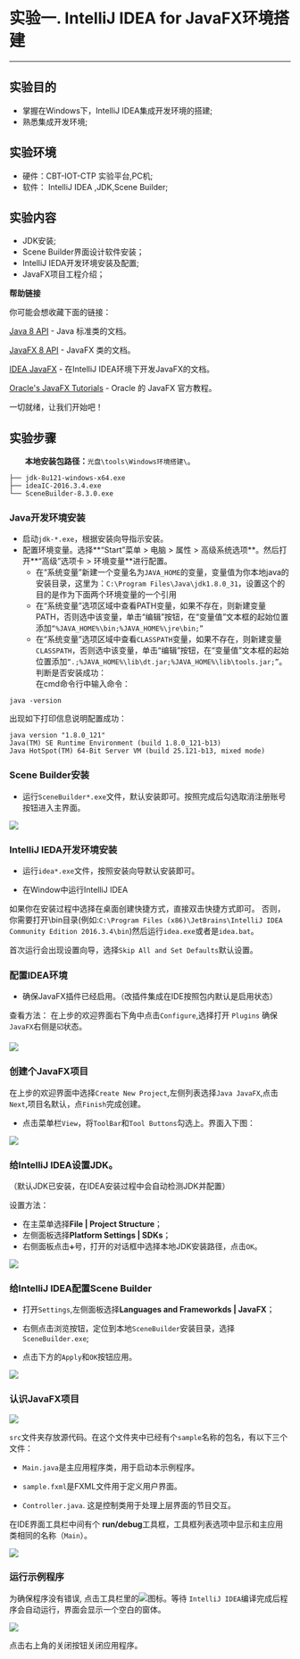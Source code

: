 # 实验一. IntelliJ IDEA for JavaFX环境搭建

-------

## 实验目的

- 掌握在Windows下，IntelliJ IDEA集成开发环境的搭建;
- 熟悉集成开发环境;

## 实验环境

- 硬件：CBT-IOT-CTP 实验平台,PC机;
- 软件： IntelliJ IDEA ,JDK,Scene Builder;

## 实验内容

- JDK安装;
- Scene Builder界面设计软件安装；
- IntelliJ IEDA开发环境安装及配置;
- JavaFX项目工程介绍；

**帮助链接**   

你可能会想收藏下面的链接：

[Java 8 API](http://docs.oracle.com/javase/8/docs/api/) - Java 标准类的文档。

[JavaFX 8 API](http://docs.oracle.com/javase/8/javafx/api/) - JavaFX 类的文档。

[IDEA JavaFX](https://www.jetbrains.com/help/idea/2016.3/javafx.html) - 在IntelliJ IDEA环境下开发JavaFX的文档。

[Oracle's JavaFX Tutorials](http://docs.oracle.com/javase/8/javafx/get-started-tutorial/get_start_apps.htm) - Oracle 的 JavaFX 官方教程。   

一切就绪，让我们开始吧！

## 实验步骤

&emsp;&emsp;**本地安装包路径：**`光盘\tools\Windows环境搭建\`。

```
├── jdk-8u121-windows-x64.exe
├── ideaIC-2016.3.4.exe
└── SceneBuilder-8.3.0.exe
```

### Java开发环境安装
- 启动`jdk-*.exe`，根据安装向导指示安装。
- 配置环境变量。选择**“Start”菜单 \> 电脑 \> 属性 \> 高级系统选项**。然后打开**“高级”选项卡 \> 环境变量**进行配置。
    + 在“系统变量”新建一个变量名为`JAVA_HOME`的变量，变量值为你本地java的安装目录，这里为：`C:\Program Files\Java\jdk1.8.0_31`，设置这个的目的是作为下面两个环境变量的一个引用
    + 在“系统变量”选项区域中查看PATH变量，如果不存在，则新建变量PATH，否则选中该变量，单击“编辑”按钮，在“变量值”文本框的起始位置添加`“%JAVA_HOME%\bin;%JAVA_HOME%\jre\bin;”` 
    + 在“系统变量”选项区域中查看`CLASSPATH`变量，如果不存在，则新建变量`CLASSPATH`，否则选中该变量，单击“编辑”按钮，在“变量值”文本框的起始位置添加`“.;%JAVA_HOME%\lib\dt.jar;%JAVA_HOME%\lib\tools.jar;”`。<br>
      判断是否安装成功：<br>
      在cmd命令行中输入命令：

```
java -version
```

出现如下打印信息说明配置成功：
​    
```
java version "1.8.0_121"
Java(TM) SE Runtime Environment (build 1.8.0_121-b13)
Java HotSpot(TM) 64-Bit Server VM (build 25.121-b13, mixed mode)
```
### Scene Builder安装

- 运行`SceneBuilder*.exe`文件，默认安装即可。按照完成后勾选取消注册账号按钮进入主界面。

![](2017-02-19-23-16-42.png)

### IntelliJ IEDA开发环境安装

- 运行`idea*.exe`文件，按照安装向导默认安装即可。

- 在Window中运行IntelliJ IDEA

如果你在安装过程中选择在桌面创建快捷方式，直接双击快捷方式即可。
否则，你需要打开<IntelliJ IDEA>\bin目录(例如:`C:\Program Files (x86)\JetBrains\IntelliJ IDEA Community Edition 2016.3.4\bin`)然后运行`idea.exe`或者是`idea.bat`。

首次运行会出现设置向导，选择`Skip All and Set Defaults`默认设置。

### 配置IDEA环境

- 确保JavaFX插件已经启用。（改插件集成在IDE按照包内默认是启用状态）

查看方法：
在上步的欢迎界面右下角中点击`Configure`,选择打开 `Plugins` 确保 `JavaFX`右侧是☑️状态。

![](2017-02-19-23-35-41.png)

### 创建个JavaFX项目

在上步的欢迎界面中选择`Create New Project`,左侧列表选择`Java JavaFX`,点击`Next`,项目名默认，点`Finish`完成创建。


- 点击菜单栏`View`，将`ToolBar`和`Tool Buttons`勾选上。界面入下图：

![](2017-02-19-23-40-50.png)

### 给IntelliJ IDEA设置JDK。

（默认JDK已安装，在IDEA安装过程中会自动检测JDK并配置）

设置方法：

- 在主菜单选择**File | Project Structure**；
- 左侧面板选择**Platform Settings | SDKs**；
- 右侧面板点击`➕`号，打开的对话框中选择本地JDK安装路径，点击`OK`。

![](2017-02-19-23-56-11.png)

### 给IntelliJ IDEA配置Scene Builder 

- 打开`Settings`,左侧面板选择**Languages and Frameworkds | JavaFX**； 

- 右侧点击浏览按钮，定位到本地`SceneBuilder`安装目录，选择`SceneBuilder.exe`;

- 点击下方的`Apply`和`OK`按钮应用。

![](2017-02-20-00-09-33.png)

### 认识JavaFX项目


![](NewProjectJavaFXInitialStructure.png)

`src`文件夹存放源代码。在这个文件夹中已经有个`sample`名称的包名，有以下三个文件：


- `Main.java`是主应用程序类，用于启动本示例程序。

- `sample.fxml`是FXML文件用于定义用户界面。 

- `Controller.java`. 这是控制类用于处理上层界面的节目交互。

在IDE界面工具栏中间有个 **run/debug**工具框，工具框列表选项中显示和主应用类相同的名称（`Main`）。

![](JavaFXRunConfig.png)

### 运行示例程序

为确保程序没有错误, 点击工具栏里的![](run.png)图标。等待
`IntelliJ IDEA`编译完成后程序会自动运行，界面会显示一个空白的窗体。

![](JavaFX01AppWindow01.png)

点击右上角的关闭按钮关闭应用程序。

